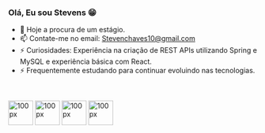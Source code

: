### Olá, Eu sou Stevens 😁

- 🔭 Hoje a procura de um estágio.
- 📫 Contate-me no email: Stevenchaves10@gmail.com
- ⚡ Curiosidades: Experiência na criação de REST APIs utilizando Spring e MySQL e experiência básica com React.
- ⚡ Frequentemente estudando para continuar evoluindo nas tecnologias.

##

<div style="display: inline block"> <br>
  <img alt="100px" width="50px" src="https://cdn.jsdelivr.net/gh/devicons/devicon/icons/java/java-original.svg" />
  <img alt="100px" width="50px" src="https://cdn.jsdelivr.net/gh/devicons/devicon/icons/spring/spring-original-wordmark.svg" />
  <img alt="100px" width="50px" src="https://cdn.jsdelivr.net/gh/devicons/devicon/icons/react/react-original.svg" />
  <img alt="100px" width="50px" src="https://cdn.jsdelivr.net/gh/devicons/devicon/icons/mysql/mysql-original.svg" />
          
  
</div>
